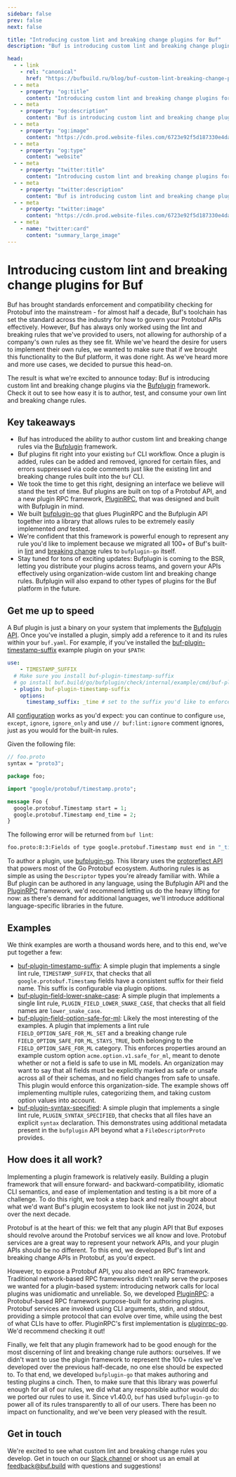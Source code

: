 ```yaml
---
sidebar: false
prev: false
next: false

title: "Introducing custom lint and breaking change plugins for Buf"
description: "Buf is introducing custom lint and breaking change plugins via the Bufplugin framework. Check it out to see how easy it is to author, test, and consume your own lint and breaking change rules."

head:
  - - link
    - rel: "canonical"
      href: "https://bufbuild.ru/blog/buf-custom-lint-breaking-change-plugins"
  - - meta
    - property: "og:title"
      content: "Introducing custom lint and breaking change plugins for Buf"
  - - meta
    - property: "og:description"
      content: "Buf is introducing custom lint and breaking change plugins via the Bufplugin framework. Check it out to see how easy it is to author, test, and consume your own lint and breaking change rules."
  - - meta
    - property: "og:image"
      content: "https://cdn.prod.website-files.com/6723e92f5d187330e4da8144/674fa928d1564442b97e2c24_Custom%20lint.png"
  - - meta
    - property: "og:type"
      content: "website"
  - - meta
    - property: "twitter:title"
      content: "Introducing custom lint and breaking change plugins for Buf"
  - - meta
    - property: "twitter:description"
      content: "Buf is introducing custom lint and breaking change plugins via the Bufplugin framework. Check it out to see how easy it is to author, test, and consume your own lint and breaking change rules."
  - - meta
    - property: "twitter:image"
      content: "https://cdn.prod.website-files.com/6723e92f5d187330e4da8144/674fa928d1564442b97e2c24_Custom%20lint.png"
  - - meta
    - name: "twitter:card"
      content: "summary_large_image"
---
```


# Introducing custom lint and breaking change plugins for Buf

Buf has brought standards enforcement and compatibility checking for Protobuf into the mainstream - for almost half a decade, Buf's toolchain has set the standard across the industry for how to govern your Protobuf APIs effectively. However, Buf has always only worked using the lint and breaking rules that we've provided to users, not allowing for authorship of a company's own rules as they see fit. While we've heard the desire for users to implement their own rules, we wanted to make sure that if we brought this functionality to the Buf platform, it was done right. As we've heard more and more use cases, we decided to pursue this head-on.

The result is what we're excited to announce today: Buf is introducing custom lint and breaking change plugins via the [Bufplugin](https://github.com/bufbuild/bufplugin-go) framework. Check it out to see how easy it is to author, test, and consume your own lint and breaking change rules.

## Key takeaways

- Buf has introduced the ability to author custom lint and breaking change rules via the [Bufplugin](https://github.com/bufbuild/bufplugin-go) framework.
- Buf plugins fit right into your existing `buf` CLI workflow. Once a plugin is added, rules can be added and removed, ignored for certain files, and errors suppressed via code comments just like the existing lint and breaking change rules built into the `buf` CLI.
- We took the time to get this right, designing an interface we believe will stand the test of time. Buf plugins are built on top of a Protobuf API, and a new plugin RPC framework, [PluginRPC](https://github.com/pluginrpc), that was designed and built with Bufplugin in mind.
- We built [bufplugin-go](https://github.com/bufbuild/bufplugin-go) that glues PluginRPC and the Bufplugin API together into a library that allows rules to be extremely easily implemented _and_ tested.
- We're confident that this framework is powerful enough to represent any rule you'd like to implement because we migrated all 100+ of Buf's built-in [lint](/docs/lint/rules/index.md) and [breaking change](/docs/breaking/rules/index.md) rules to `bufplugin-go` itself.
- Stay tuned for tons of exciting updates: Bufplugin is coming to the BSR, letting you distribute your plugins across teams, and govern your APIs effectively using organization-wide custom lint and breaking change rules. Bufplugin will also expand to other types of plugins for the Buf platform in the future.

## Get me up to speed

A Buf plugin is just a binary on your system that implements the [Bufplugin API](https://buf.build/bufbuild/bufplugin). Once you've installed a plugin, simply add a reference to it and its rules within your `buf.yaml`. For example, if you've installed the [buf-plugin-timestamp-suffix](https://github.com/bufbuild/bufplugin-go/tree/main/check/internal/example/cmd/buf-plugin-timestamp-suffix) example plugin on your `$PATH`:

```yaml
use:
    - TIMESTAMP_SUFFIX
  # Make sure you install buf-plugin-timestamp-suffix
  # go install buf.build/go/bufplugin/check/internal/example/cmd/buf-plugin-timestamp-suffix@latest
  - plugin: buf-plugin-timestamp-suffix
    options:
      timestamp_suffix: _time # set to the suffix you'd like to enforce
```

All [configuration](/docs/configuration/v2/buf-yaml/index.md) works as you'd expect: you can continue to configure `use`, `except`, `ignore`, `ignore_only` and use `// buf:lint:ignore` comment ignores, just as you would for the built-in rules.

Given the following file:

```protobuf
// foo.proto
syntax = "proto3";

package foo;

import "google/protobuf/timestamp.proto";

message Foo {
  google.protobuf.Timestamp start = 1;
  google.protobuf.Timestamp end_time = 2;
}
```

The following error will be returned from `buf lint`:

```bash
foo.proto:8:3:Fields of type google.protobuf.Timestamp must end in "_time" but field name was "start". (buf-plugin-timestamp-suffix)
```

To author a plugin, use [bufplugin-go](https://github.com/bufbuild/bufplugin-go). This library uses the [protoreflect API](https://pkg.go.dev/google.golang.org/protobuf@v1.34.2/reflect/protoreflect) that powers most of the Go Protobuf ecosystem. Authoring rules is as simple as using the `Descriptor` types you're already familiar with. While a Buf plugin can be authored in any language, using the Bufplugin API and the [PluginRPC](https://github.com/pluginrpc) framework, we'd recommend letting us do the heavy lifting for now: as there's demand for additional languages, we'll introduce additional language-specific libraries in the future.

## Examples

We think examples are worth a thousand words here, and to this end, we've put together a few:

- [buf-plugin-timestamp-suffix](https://github.com/bufbuild/bufplugin-go/tree/main/check/internal/example/cmd/buf-plugin-timestamp-suffix): A simple plugin that implements a single lint rule, `TIMESTAMP_SUFFIX`, that checks that all `google.protobuf.Timestamp` fields have a consistent suffix for their field name. This suffix is configurable via plugin options.
- [buf-plugin-field-lower-snake-case](https://github.com/bufbuild/bufplugin-go/tree/main/check/internal/example/cmd/buf-plugin-field-lower-snake-case): A simple plugin that implements a single lint rule, `PLUGIN_FIELD_LOWER_SNAKE_CASE`, that checks that all field names are `lower_snake_case`.
- [buf-plugin-field-option-safe-for-ml](https://github.com/bufbuild/bufplugin-go/tree/main/check/internal/example/cmd/buf-plugin-field-option-safe-for-ml): Likely the most interesting of the examples. A plugin that implements a lint rule `FIELD_OPTION_SAFE_FOR_ML_SET` and a breaking change rule `FIELD_OPTION_SAFE_FOR_ML_STAYS_TRUE`, both belonging to the `FIELD_OPTION_SAFE_FOR_ML` category. This enforces properties around an example custom option `acme.option.v1.safe_for_ml`, meant to denote whether or not a field is safe to use in ML models. An organization may want to say that all fields must be explicitly marked as safe or unsafe across all of their schemas, and no field changes from safe to unsafe. This plugin would enforce this organization-side. The example shows off implementing multiple rules, categorizing them, and taking custom option values into account.
- [buf-plugin-syntax-specified](https://github.com/bufbuild/bufplugin-go/tree/main/check/internal/example/cmd/buf-plugin-syntax-specified): A simple plugin that implements a single lint rule, `PLUGIN_SYNTAX_SPECIFIED`, that checks that all files have an explicit `syntax` declaration. This demonstrates using additional metadata present in the `bufplugin` API beyond what a `FileDescriptorProto` provides.

## How does it all work?

Implementing a plugin framework is relatively easily. Building a plugin framework that will ensure forward- and backward-compatibility, idiomatic CLI semantics, and ease of implementation and testing is a bit more of a challenge. To do this right, we took a step back and really thought about what we'd want Buf's plugin ecosystem to look like not just in 2024, but over the next decade.

Protobuf is at the heart of this: we felt that any plugin API that Buf exposes should revolve around the Protobuf services we all know and love. Protobuf services are a great way to represent your network APIs, and your plugin APIs should be no different. To this end, we developed Buf's lint and breaking change APIs in Protobuf, as you'd expect.

However, to expose a Protobuf API, you also need an RPC framework. Traditional network-based RPC frameworks didn't really serve the purposes we wanted for a plugin-based system: introducing network calls for local plugins was unidiomatic and unreliable. So, we developed [PluginRPC](https://github.com/pluginrpc): a Protobuf-based RPC framework purpose-built for authoring plugins. Protobuf services are invoked using CLI arguments, stdin, and stdout, providing a simple protocol that can evolve over time, while using the best of what CLIs have to offer. PluginRPC's first implementation is [pluginrpc-go](https://github.com/pluginrpc/pluginrpc-go). We'd recommend checking it out!

Finally, we felt that any plugin framework had to be good enough for the most discerning of lint and breaking change rule authors: ourselves. If we didn't want to use the plugin framework to represent the 100+ rules we've developed over the previous half-decade, no one else should be expected to. To that end, we developed `bufplugin-go` that makes authoring and testing plugins a cinch. Then, to make sure that this library was powerful enough for all of our rules, we did what any responsible author would do: we ported our rules to use it. Since v1.40.0, `buf` has used `bufplugin-go` to power all of its rules transparently to all of our users. There has been no impact on functionality, and we've been very pleased with the result.

## Get in touch

We're excited to see what custom lint and breaking change rules you develop. Get in touch on our [Slack channel](https://buf.build/b/slack) or shoot us an email at [feedback@buf.build](mailto:feedback@buf.build) with questions and suggestions!
